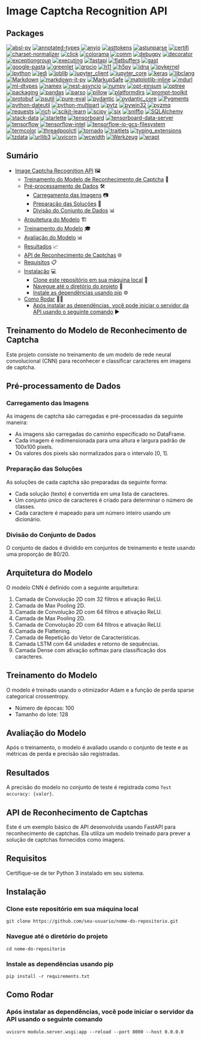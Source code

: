 # Image Captcha Recognition API

## Packages

[![absl-py](https://img.shields.io/badge/absl--py-2.1.0-blue)](https://pypi.org/project/absl-py/)
[![annotated-types](https://img.shields.io/badge/annotated--types-0.6.0-blue)](https://pypi.org/project/annotated-types/)
[![anyio](https://img.shields.io/badge/anyio-4.3.0-blue)](https://pypi.org/project/anyio/)
[![asttokens](https://img.shields.io/badge/asttokens-2.4.1-blue)](https://pypi.org/project/asttokens/)
[![astunparse](https://img.shields.io/badge/astunparse-1.6.3-blue)](https://pypi.org/project/astunparse/)
[![certifi](https://img.shields.io/badge/certifi-2024.2.2-blue)](https://pypi.org/project/certifi/)
[![charset-normalizer](https://img.shields.io/badge/charset--normalizer-3.3.2-blue)](https://pypi.org/project/charset-normalizer/)
[![click](https://img.shields.io/badge/click-8.1.7-blue)](https://pypi.org/project/click/)
[![colorama](https://img.shields.io/badge/colorama-0.4.6-blue)](https://pypi.org/project/colorama/)
[![comm](https://img.shields.io/badge/comm-0.2.2-blue)](https://pypi.org/project/comm/)
[![debugpy](https://img.shields.io/badge/debugpy-1.8.1-blue)](https://pypi.org/project/debugpy/)
[![decorator](https://img.shields.io/badge/decorator-5.1.1-blue)](https://pypi.org/project/decorator/)
[![exceptiongroup](https://img.shields.io/badge/exceptiongroup-1.2.1-blue)](https://pypi.org/project/exceptiongroup/)
[![executing](https://img.shields.io/badge/executing-2.0.1-blue)](https://pypi.org/project/executing/)
[![fastapi](https://img.shields.io/badge/fastapi-0.110.2-blue)](https://pypi.org/project/fastapi/)
[![flatbuffers](https://img.shields.io/badge/flatbuffers-24.3.25-blue)](https://pypi.org/project/flatbuffers/)
[![gast](https://img.shields.io/badge/gast-0.5.4-blue)](https://pypi.org/project/gast/)
[![google-pasta](https://img.shields.io/badge/google--pasta-0.2.0-blue)](https://pypi.org/project/google-pasta/)
[![greenlet](https://img.shields.io/badge/greenlet-3.0.3-blue)](https://pypi.org/project/greenlet/)
[![grpcio](https://img.shields.io/badge/grpcio-1.62.2-blue)](https://pypi.org/project/grpcio/)
[![h11](https://img.shields.io/badge/h11-0.14.0-blue)](https://pypi.org/project/h11/)
[![h5py](https://img.shields.io/badge/h5py-3.11.0-blue)](https://pypi.org/project/h5py/)
[![idna](https://img.shields.io/badge/idna-3.7-blue)](https://pypi.org/project/idna/)
[![ipykernel](https://img.shields.io/badge/ipykernel-6.29.4-blue)](https://pypi.org/project/ipykernel/)
[![ipython](https://img.shields.io/badge/ipython-8.23.0-blue)](https://pypi.org/project/ipython/)
[![jedi](https://img.shields.io/badge/jedi-0.19.1-blue)](https://pypi.org/project/jedi/)
[![joblib](https://img.shields.io/badge/joblib-1.4.0-blue)](https://pypi.org/project/joblib/)
[![jupyter_client](https://img.shields.io/badge/jupyter__client-8.6.1-blue)](https://pypi.org/project/jupyter-client/)
[![jupyter_core](https://img.shields.io/badge/jupyter__core-5.7.2-blue)](https://pypi.org/project/jupyter-core/)
[![keras](https://img.shields.io/badge/keras-3.2.1-blue)](https://pypi.org/project/keras/)
[![libclang](https://img.shields.io/badge/libclang-18.1.1-blue)](https://pypi.org/project/libclang/)
[![Markdown](https://img.shields.io/badge/Markdown-3.6-blue)](https://pypi.org/project/Markdown/)
[![markdown-it-py](https://img.shields.io/badge/markdown--it--py-3.0.0-blue)](https://pypi.org/project/markdown-it-py/)
[![MarkupSafe](https://img.shields.io/badge/MarkupSafe-2.1.5-blue)](https://pypi.org/project/MarkupSafe/)
[![matplotlib-inline](https://img.shields.io/badge/matplotlib--inline-0.1.7-blue)](https://pypi.org/project/matplotlib-inline/)
[![mdurl](https://img.shields.io/badge/mdurl-0.1.2-blue)](https://pypi.org/project/mdurl/)
[![ml-dtypes](https://img.shields.io/badge/ml--dtypes-0.3.2-blue)](https://pypi.org/project/ml-dtypes/)
[![namex](https://img.shields.io/badge/namex-0.0.8-blue)](https://pypi.org/project/namex/)
[![nest-asyncio](https://img.shields.io/badge/nest--asyncio-1.6.0-blue)](https://pypi.org/project/nest-asyncio/)
[![numpy](https://img.shields.io/badge/numpy-1.26.4-blue)](https://pypi.org/project/numpy/)
[![opt-einsum](https://img.shields.io/badge/opt--einsum-3.3.0-blue)](https://pypi.org/project/opt-einsum/)
[![optree](https://img.shields.io/badge/optree-0.11.0-blue)](https://pypi.org/project/optree/)
[![packaging](https://img.shields.io/badge/packaging-24.0-blue)](https://pypi.org/project/packaging/)
[![pandas](https://img.shields.io/badge/pandas-2.2.2-blue)](https://pypi.org/project/pandas/)
[![parso](https://img.shields.io/badge/parso-0.8.4-blue)](https://pypi.org/project/parso/)
[![pillow](https://img.shields.io/badge/pillow-10.3.0-blue)](https://pypi.org/project/pillow/)
[![platformdirs](https://img.shields.io/badge/platformdirs-4.2.0-blue)](https://pypi.org/project/platformdirs/)
[![prompt-toolkit](https://img.shields.io/badge/prompt--toolkit-3.0.43-blue)](https://pypi.org/project/prompt-toolkit/)
[![protobuf](https://img.shields.io/badge/protobuf-4.25.3-blue)](https://pypi.org/project/protobuf/)
[![psutil](https://img.shields.io/badge/psutil-5.9.8-blue)](https://pypi.org/project/psutil/)
[![pure-eval](https://img.shields.io/badge/pure--eval-0.2.2-blue)](https://pypi.org/project/pure-eval/)
[![pydantic](https://img.shields.io/badge/pydantic-2.7.0-blue)](https://pypi.org/project/pydantic/)
[![pydantic_core](https://img.shields.io/badge/pydantic__core-2.18.1-blue)](https://pypi.org/project/pydantic-core/)
[![Pygments](https://img.shields.io/badge/Pygments-2.17.2-blue)](https://pypi.org/project/Pygments/)
[![python-dateutil](https://img.shields.io/badge/python--dateutil-2.9.0.post0-blue)](https://pypi.org/project/python-dateutil/)
[![python-multipart](https://img.shields.io/badge/python--multipart-0.0.9-blue)](https://pypi.org/project/python-multipart/)
[![pytz](https://img.shields.io/badge/pytz-2024.1-blue)](https://pypi.org/project/pytz/)
[![pywin32](https://img.shields.io/badge/pywin32-306-blue)](https://pypi.org/project/pywin32/)
[![pyzmq](https://img.shields.io/badge/pyzmq-26.0.2-blue)](https://pypi.org/project/pyzmq/)
[![requests](https://img.shields.io/badge/requests-2.31.0-blue)](https://pypi.org/project/requests/)
[![rich](https://img.shields.io/badge/rich-13.7.1-blue)](https://pypi.org/project/rich/)
[![scikit-learn](https://img.shields.io/badge/scikit--learn-1.4.2-blue)](https://pypi.org/project/scikit-learn/)
[![scipy](https://img.shields.io/badge/scipy-1.13.0-blue)](https://pypi.org/project/scipy/)
[![six](https://img.shields.io/badge/six-1.16.0-blue)](https://pypi.org/project/six/)
[![sniffio](https://img.shields.io/badge/sniffio-1.3.1-blue)](https://pypi.org/project/sniffio/)
[![SQLAlchemy](https://img.shields.io/badge/SQLAlchemy-2.0.29-blue)](https://pypi.org/project/SQLAlchemy/)
[![stack-data](https://img.shields.io/badge/stack--data-0.6.3-blue)](https://pypi.org/project/stack-data/)
[![starlette](https://img.shields.io/badge/starlette-0.37.2-blue)](https://pypi.org/project/starlette/)
[![tensorboard](https://img.shields.io/badge/tensorboard-2.16.2-blue)](https://pypi.org/project/tensorboard/)
[![tensorboard-data-server](https://img.shields.io/badge/tensorboard--data--server-0.7.2-blue)](https://pypi.org/project/tensorboard-data-server/)
[![tensorflow](https://img.shields.io/badge/tensorflow-2.16.1-blue)](https://pypi.org/project/tensorflow/)
[![tensorflow-intel](https://img.shields.io/badge/tensorflow--intel-2.16.1-blue)](https://pypi.org/project/tensorflow-intel/)
[![tensorflow-io-gcs-filesystem](https://img.shields.io/badge/tensorflow--io--gcs--filesystem-0.31.0-blue)](https://pypi.org/project/tensorflow-io-gcs-filesystem/)
[![termcolor](https://img.shields.io/badge/termcolor-2.4.0-blue)](https://pypi.org/project/termcolor/)
[![threadpoolctl](https://img.shields.io/badge/threadpoolctl-3.4.0-blue)](https://pypi.org/project/threadpoolctl/)
[![tornado](https://img.shields.io/badge/tornado-6.4-blue)](https://pypi.org/project/tornado/)
[![traitlets](https://img.shields.io/badge/traitlets-5.14.3-blue)](https://pypi.org/project/traitlets/)
[![typing_extensions](https://img.shields.io/badge/typing__extensions-4.11.0-blue)](https://pypi.org/project/typing-extensions/)
[![tzdata](https://img.shields.io/badge/tzdata-2024.1-blue)](https://pypi.org/project/tzdata/)
[![urllib3](https://img.shields.io/badge/urllib3-2.2.1-blue)](https://pypi.org/project/urllib3/)
[![uvicorn](https://img.shields.io/badge/uvicorn-0.29.0-blue)](https://pypi.org/project/uvicorn/)
[![wcwidth](https://img.shields.io/badge/wcwidth-0.2.13-blue)](https://pypi.org/project/wcwidth/)
[![Werkzeug](https://img.shields.io/badge/Werkzeug-3.0.2-blue)](https://pypi.org/project/Werkzeug/)
[![wrapt](https://img.shields.io/badge/wrapt-1.16.0-blue)](https://pypi.org/project/wrapt/)

## Sumário

- [Image Captcha Recognition API](#image-captcha-recognition-api) 🖼️
  - [Treinamento do Modelo de Reconhecimento de Captcha](#treinamento-do-modelo-de-reconhecimento-de-captcha) 🧠
  - [Pré-processamento de Dados](#pré-processamento-de-dados) 🛠️
    - [Carregamento das Imagens](#carregamento-das-imagens) 📷
    - [Preparação das Soluções](#preparação-das-soluções) 📝
    - [Divisão do Conjunto de Dados](#divisão-do-conjunto-de-dados) 📊
  - [Arquitetura do Modelo](#arquitetura-do-modelo) 🏗️
  - [Treinamento do Modelo](#treinamento-do-modelo) 🎓
  - [Avaliação do Modelo](#avaliação-do-modelo) 📊
  - [Resultados](#resultados) 📈
  - [API de Reconhecimento de Captchas](#api-de-reconhecimento-de-captchas) 🌐
  - [Requisitos](#requisitos) 📋
  - [Instalação](#instalação) 💻
    - [Clone este repositório em sua máquina local](#clone-este-repositório-em-sua-máquina-local) 🔄
    - [Navegue até o diretório do projeto](#navegue-até-o-diretório-do-projeto) 📁
    - [Instale as dependências usando pip](#instale-as-dependências-usando-pip) ⚙️
  - [Como Rodar](#como-rodar) 🏃‍♂️
    - [Após instalar as dependências, você pode iniciar o servidor da API usando o seguinte comando](#após-instalar-as-dependências-você-pode-iniciar-o-servidor-da-api-usando-o-seguinte-comando) ▶️

## Treinamento do Modelo de Reconhecimento de Captcha

Este projeto consiste no treinamento de um modelo de rede neural convolucional (CNN) para reconhecer e classificar caracteres em imagens de captcha.

## Pré-processamento de Dados

### Carregamento das Imagens

As imagens de captcha são carregadas e pré-processadas da seguinte maneira:

- As imagens são carregadas do caminho especificado no DataFrame.
- Cada imagem é redimensionada para uma altura e largura padrão de 100x100 pixels.
- Os valores dos pixels são normalizados para o intervalo [0, 1].

### Preparação das Soluções

As soluções de cada captcha são preparadas da seguinte forma:

- Cada solução (texto) é convertida em uma lista de caracteres.
- Um conjunto único de caracteres é criado para determinar o número de classes.
- Cada caractere é mapeado para um número inteiro usando um dicionário.

### Divisão do Conjunto de Dados

O conjunto de dados é dividido em conjuntos de treinamento e teste usando uma proporção de 80/20.

## Arquitetura do Modelo

O modelo CNN é definido com a seguinte arquitetura:

1. Camada de Convolução 2D com 32 filtros e ativação ReLU.
2. Camada de Max Pooling 2D.
3. Camada de Convolução 2D com 64 filtros e ativação ReLU.
4. Camada de Max Pooling 2D.
5. Camada de Convolução 2D com 64 filtros e ativação ReLU.
6. Camada de Flattening.
7. Camada de Repetição do Vetor de Características.
8. Camada LSTM com 64 unidades e retorno de sequências.
9. Camada Dense com ativação softmax para classificação dos caracteres.

## Treinamento do Modelo

O modelo é treinado usando o otimizador Adam e a função de perda sparse categorical crossentropy.

- Número de épocas: 100
- Tamanho do lote: 128

## Avaliação do Modelo

Após o treinamento, o modelo é avaliado usando o conjunto de teste e as métricas de perda e precisão são registradas.

## Resultados

A precisão do modelo no conjunto de teste é registrada como `Test accuracy: {valor}`.

## API de Reconhecimento de Captchas

Este é um exemplo básico de API desenvolvida usando FastAPI para reconhecimento de captchas. Ela utiliza um modelo treinado para prever a solução de captchas fornecidos como imagens.

## Requisitos

Certifique-se de ter Python 3 instalado em seu sistema.

## Instalação

### Clone este repositório em sua máquina local

`git clone https://github.com/seu-usuario/nome-do-repositorio.git`

### Navegue até o diretório do projeto

`cd nome-do-repositorio`

### Instale as dependências usando pip

`pip install -r requirements.txt`

## Como Rodar

### Após instalar as dependências, você pode iniciar o servidor da API usando o seguinte comando

`uvicorn module.server.wsgi:app --reload --port 8000 --host 0.0.0.0`
